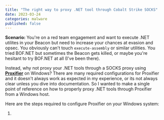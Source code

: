 ```yaml
---
title: "The right way to proxy .NET tool through Cobalt Strike SOCKS"
date: 2023-03-24
categories: malware
published: false
---
```


**Scenario:** You're on a red team engagement and want to execute .NET utilites in your Beacon but need to increase your chances at evasion and opsec. You obviously can't touch `execute-assembly` or similar utilities. You tried BOF.NET but sometimes the Beacon gets killed, or maybe you're hesitant to try BOF.NET at all (I've been there).
<br />

Instead, why not proxy your .NET tools through a SOCKS proxy using [**Proxifier**](https://www.proxifier.com/) on Windows? There are many required configurations for Proxifier and it doesn't always work as expected in my experience, or its not always clear unless you dive into documentation. So I wanted to make a single point of reference on how to properly proxy .NET tools through Proxifier from a Windows host.
<br />

Here are the steps required to configure Proxifier on your Windows system:

1. 
